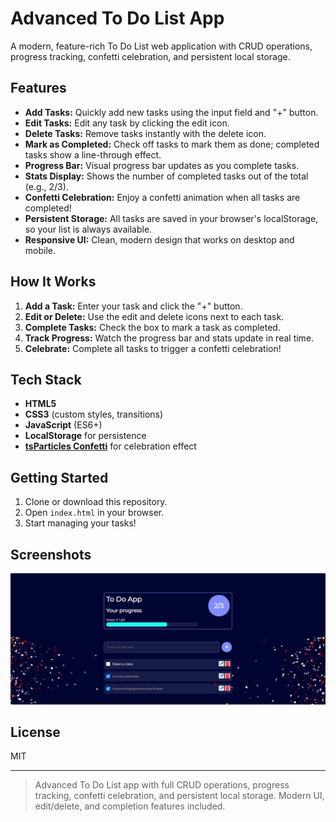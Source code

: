 # Advanced To Do List App

A modern, feature-rich To Do List web application with CRUD operations, progress tracking, confetti celebration, and persistent local storage.

## Features

- **Add Tasks:** Quickly add new tasks using the input field and "+" button.
- **Edit Tasks:** Edit any task by clicking the edit icon.
- **Delete Tasks:** Remove tasks instantly with the delete icon.
- **Mark as Completed:** Check off tasks to mark them as done; completed tasks show a line-through effect.
- **Progress Bar:** Visual progress bar updates as you complete tasks.
- **Stats Display:** Shows the number of completed tasks out of the total (e.g., 2/3).
- **Confetti Celebration:** Enjoy a confetti animation when all tasks are completed!
- **Persistent Storage:** All tasks are saved in your browser's localStorage, so your list is always available.
- **Responsive UI:** Clean, modern design that works on desktop and mobile.

## How It Works

1. **Add a Task:** Enter your task and click the "+" button.
2. **Edit or Delete:** Use the edit and delete icons next to each task.
3. **Complete Tasks:** Check the box to mark a task as completed.
4. **Track Progress:** Watch the progress bar and stats update in real time.
5. **Celebrate:** Complete all tasks to trigger a confetti celebration!

## Tech Stack

- **HTML5**
- **CSS3** (custom styles, transitions)
- **JavaScript** (ES6+)
- **LocalStorage** for persistence
- **[tsParticles Confetti](https://github.com/tsparticles/confetti)** for celebration effect

## Getting Started

1. Clone or download this repository.
2. Open `index.html` in your browser.
3. Start managing your tasks!

## Screenshots

![To Do List Screenshot](images/Screenshot.png)

## License

MIT

---

> Advanced To Do List app with full CRUD operations, progress tracking, confetti celebration, and persistent local storage. Modern UI, edit/delete, and completion features included.

